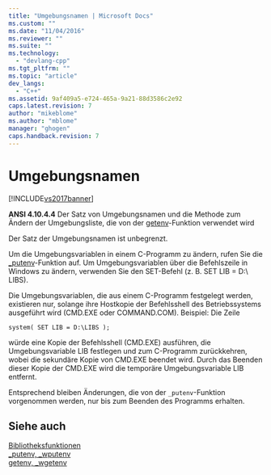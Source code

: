 ```yaml
---
title: "Umgebungsnamen | Microsoft Docs"
ms.custom: ""
ms.date: "11/04/2016"
ms.reviewer: ""
ms.suite: ""
ms.technology: 
  - "devlang-cpp"
ms.tgt_pltfrm: ""
ms.topic: "article"
dev_langs: 
  - "C++"
ms.assetid: 9af409a5-e724-465a-9a21-88d3586c2e92
caps.latest.revision: 7
author: "mikeblome"
ms.author: "mblome"
manager: "ghogen"
caps.handback.revision: 7
---
```

# Umgebungsnamen
[!INCLUDE[vs2017banner](../assembler/inline/includes/vs2017banner.md)]

**ANSI 4.10.4.4** Der Satz von Umgebungsnamen und die Methode zum Ändern der Umgebungsliste, die von der [getenv](../c-runtime-library/reference/getenv-wgetenv.md)\-Funktion verwendet wird  
  
 Der Satz der Umgebungsnamen ist unbegrenzt.  
  
 Um die Umgebungsvariablen in einem C\-Programm zu ändern, rufen Sie die [\_putenv](../c-runtime-library/reference/putenv-wputenv.md)\-Funktion auf.  Um Umgebungsvariablen über die Befehlszeile in Windows zu ändern, verwenden Sie den SET\-Befehl \(z. B. SET LIB \= D:\\ LIBS\).  
  
 Die Umgebungsvariablen, die aus einem C\-Programm festgelegt werden, existieren nur, solange ihre Hostkopie der Befehlsshell des Betriebssystems ausgeführt wird \(CMD.EXE oder COMMAND.COM\).  Beispiel: Die Zeile  
  
```  
system( SET LIB = D:\LIBS );  
```  
  
 würde eine Kopie der Befehlsshell \(CMD.EXE\) ausführen, die Umgebungsvariable LIB festlegen und zum C\-Programm zurückkehren, wobei die sekundäre Kopie von CMD.EXE beendet wird.  Durch das Beenden dieser Kopie der CMD.EXE wird die temporäre Umgebungsvariable LIB entfernt.  
  
 Entsprechend bleiben Änderungen, die von der `_putenv`\-Funktion vorgenommen werden, nur bis zum Beenden des Programms erhalten.  
  
## Siehe auch  
 [Bibliotheksfunktionen](../c-language/library-functions.md)   
 [\_putenv, \_wputenv](../c-runtime-library/reference/putenv-wputenv.md)   
 [getenv, \_wgetenv](../c-runtime-library/reference/getenv-wgetenv.md)